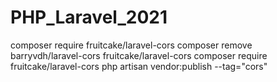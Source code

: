 # PHP_Laravel_2021


composer require fruitcake/laravel-cors
composer remove barryvdh/laravel-cors fruitcake/laravel-cors
composer require fruitcake/laravel-cors
php artisan vendor:publish --tag="cors"
